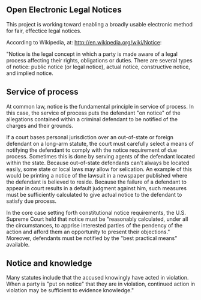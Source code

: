 ## Open Electronic Legal Notices

This project is working toward enabling a broadly usable electronic method for fair, effectice legal notices.  

According to Wikipedia, at: http://en.wikipedia.org/wiki/Notice: 

"Notice is the legal concept in which a party is made aware of a legal process affecting their rights, obligations or duties. There are several types of notice: public notice (or legal notice), actual notice, constructive notice, and implied notice.

## Service of process

At common law, notice is the fundamental principle in service of process. In this case, the service of process puts the defendant "on notice" of the allegations contained within a criminal defendant to be notified of the charges and their grounds.

If a court bases personal jurisdiction over an out-of-state or foreign defendant on a long-arm statute, the court must carefully select a means of notifying the defendant to comply with the notice requirement of due process. Sometimes this is done by serving agents of the defendant located within the state. Because out-of-state defendants can't always be located easily, some state or local laws may allow for selication. An example of this would be printing a notice of the lawsuit in a newspaper published where the defendant is believed to reside. Because the failure of a defendant to appear in court results in a default judgment against him, such measures must be sufficiently calculated to give actual notice to the defendant to satisfy due process.

In the core case setting forth constitutional notice requirements, the U.S. Supreme Court held that notice must be "reasonably calculated, under all the circumstances, to apprise interested parties of the pendency of the action and afford them an opportunity to present their objections." Moreover, defendants must be notified by the "best practical means" available.

## Notice and knowledge

Many statutes include that the accused knowingly have acted in violation. When a party is "put on notice" that they are in violation, continued action in violation may be sufficient to evidence knowledge."

